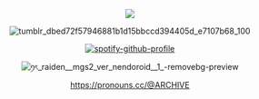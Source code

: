 <div align="center"> 

<p align="center"> <img src="https://komarev.com/ghpvc/?username=Archispores&label=folks%20&color=orange&style=flat-square"  </p>

![tumblr_dbed72f57946881b1d15bbccd394405d_e7107b68_100](https://github.com/user-attachments/assets/eeabb416-2d3a-4226-abb3-ea5c498fd2af)

[![spotify-github-profile](https://spotify-github-profile.kittinanx.com/api/view?uid=31emfs5ew5nehf7ma5xdl4dsg4hy&cover_image=true&theme=novatorem&show_offline=false&background_color=000000&interchange=false&bar_color=ff0000&bar_color_cover=false)](https://github.com/kittinan/spotify-github-profile)


![ꪆৎ_raiden__mgs2_ver_nendoroid__1_-removebg-preview](https://github.com/user-attachments/assets/8a52cb10-a880-40f2-8bdd-76d185015169)

https://pronouns.cc/@ARCHIVE

